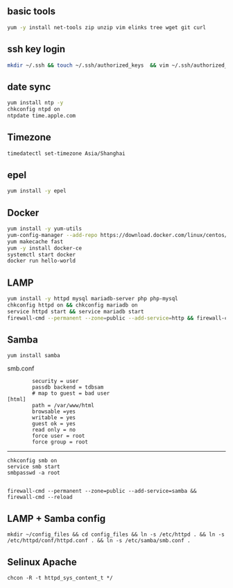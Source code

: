 ## basic tools
``` sh
yum -y install net-tools zip unzip vim elinks tree wget git curl
```

## ssh key login
``` sh
mkdir ~/.ssh && touch ~/.ssh/authorized_keys  && vim ~/.ssh/authorized_keys
```

## date sync
``` sh
yum install ntp -y
chkconfig ntpd on
ntpdate time.apple.com
```

## Timezone
``` sh
timedatectl set-timezone Asia/Shanghai
```

## epel
``` sh
yum install -y epel
```

## Docker
``` sh
yum install -y yum-utils 
yum-config-manager --add-repo https://download.docker.com/linux/centos/docker-ce.repo
yum makecache fast
yum -y install docker-ce
systemctl start docker
docker run hello-world
```

## LAMP
``` sh
yum install -y httpd mysql mariadb-server php php-mysql
chkconfig httpd on && chkconfig mariadb on
service httpd start && service mariadb start
firewall-cmd --permanent --zone=public --add-service=http && firewall-cmd --reload
```

## Samba
	yum install samba

smb.conf

	        security = user
	        passdb backend = tdbsam
	        # map to guest = bad user
	[html]
	        path = /var/www/html
	        browsable =yes
	        writable = yes
	        guest ok = yes
	        read only = no
	        force user = root
	        force group = root
		
---
	chkconfig smb on
	service smb start
	smbpasswd -a root


	firewall-cmd --permanent --zone=public --add-service=samba && firewall-cmd --reload


## LAMP + Samba config
	mkdir ~/config_files && cd config_files && ln -s /etc/httpd . && ln -s /etc/httpd/conf/httpd.conf . && ln -s /etc/samba/smb.conf .

## Selinux Apache
	chcon -R -t httpd_sys_content_t */

